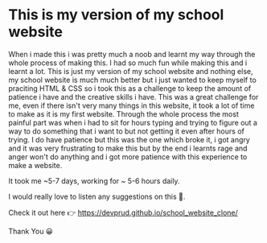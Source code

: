# This is my version of my school website

When i made this i was pretty much a noob and learnt my way through the whole process of making this. I had so much fun while making this and i learnt a lot. 
This is just my version of my school website and nothing else, my school website is much much better but i just wanted to keep myself to praciting HTML & CSS so i took this as a challenge to keep the amount of patience i have and the creative skills i have. This was a great challenge for me, even if there isn't very many things in this website, it took a lot of time to make as it is my first website.
Through the whole process the most painful part was when i had to sit for hours typing and trying to figure out a way to do something that i want to but not getting it even after hours of trying.
I do have patience but this was the one which broke it, i got angry and it was very frustrating to make this but by the end i learnts rage and anger won't do anything and i got more patience with this experience to make a website. 

It took me ~5-7 days, working for ~ 5-6 hours daily.

I would really love to listen any suggestions on this 🙂. 

Check it out here 👉 https://devprud.github.io/school_website_clone/

Thank You 😀
